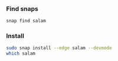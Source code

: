 ### Find snaps

```bash
snap find salam
```

### Install

```bash
sudo snap install --edge salam --devmode
which salam
```
